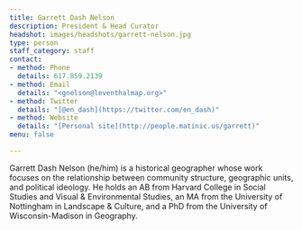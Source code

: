 ```yaml
---
title: Garrett Dash Nelson
description: President & Head Curator
headshot: images/headshots/garrett-nelson.jpg
type: person
staff_category: staff
contact:
- method: Phone
  details: 617.859.2139
- method: Email
  details: "<gnelson@leventhalmap.org>"
- method: Twitter
  details: "[@en_dash](https://twitter.com/en_dash)"
- method: Website
  details: "[Personal site](http://people.matinic.us/garrett)"
menu: false

---
```

Garrett Dash Nelson (he/him) is a historical geographer whose work focuses on the relationship between community structure, geographic units, and political ideology. He holds an AB from Harvard College in Social Studies and Visual & Environmental Studies, an MA from the University of Nottingham in Landscape & Culture, and a PhD from the University of Wisconsin-Madison in Geography.